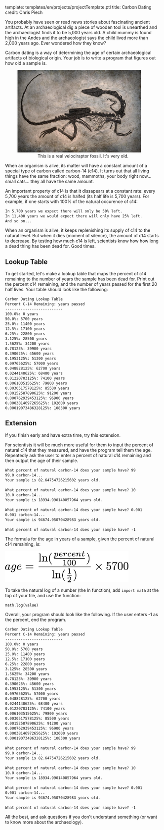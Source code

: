 template: templates/en/projects/projectTemplate.ptl
title: Carbon Dating
credit: Chris Piech

You probably have seen or read news stories about fascinating ancient artifacts. At an archaeological dig a piece of wooden tool is unearthed and the archaeologist finds it to be 5,000 years old. A child mummy is found high in the Andes and the archaeologist says the child lived more than 2,000 years ago. Ever wondered how they know?

Carbon dating is a way of determining the age of certain archaeological artifacts of biological origin. Your job is to write a program that figures out how old a sample is.

<figure>
	<img src="./carbondating.jpg" alt="A velociraptor fossil" class="center" style="width: 400px">
	<figcaption style="text-align: center">This is a real velociraptor fossil.  It's very old.</figcaption>
</figure>

When an organism is alive, its matter will have a constant amount of a special type of carbon called carbon-14 (c14). It turns out that all living things have the same fraction: wood, mammoths, your body right now... small cats... they all have the same amount.

An important property of c14 is that it dissapears at a constant rate: every 5,700 years the amount of c14 is halfed (its half life is 5,700 years). For example, if one starts with 100% of the natural occurence of c14:

```
In 5,700 years we expect there will only be 50% left. 
In 11,400 years we would expect there will only have 25% left. 
And so on...
```

When an organism is alive, it keeps replenishing its supply of c14 to the natural level. But when it dies (moment of silence), the amount of c14 starts to decrease. By testing how much c14 is left, scientists know how how long a dead thing has been dead for. Good times.

## Lookup Table
To get started, let's make a lookup table that maps the percent of c14 remaining to the number of years the sample has been dead for. Print out the percent c14 remaining, and the number of years passed for the first 20 half lives. Your table should look like the following:

```
Carbon Dating Lookup Table
Percent C-14 Remaining: years passed
--------------------------
100.0%: 0 years
50.0%: 5700 years
25.0%: 11400 years
12.5%: 17100 years
6.25%: 22800 years
3.125%: 28500 years
1.5625%: 34200 years
0.78125%: 39900 years
0.390625%: 45600 years
0.1953125%: 51300 years
0.09765625%: 57000 years
0.048828125%: 62700 years
0.0244140625%: 68400 years
0.01220703125%: 74100 years
0.006103515625%: 79800 years
0.0030517578125%: 85500 years
0.00152587890625%: 91200 years
0.000762939453125%: 96900 years
0.0003814697265625%: 102600 years
0.00019073486328125%: 108300 years
```

## Extension
If you finish early and have extra time, try this extension.

For scientists it will be much more useful for them to input the percent of natural c14 that they measured, and have the program tell them the age. Repeatedly ask the user to enter a percent of natural c14 remaining and then output the age of their sample.

```
What percent of natural carbon-14 does your sample have? 99
99.0 carbon-14...
Your sample is 82.64754726215602 years old.

What percent of natural carbon-14 does your sample have? 10
10.0 carbon-14...
Your sample is 18934.990140857964 years old.

What percent of natural carbon-14 does your sample have? 0.001
0.001 carbon-14...
Your sample is 94674.95070428983 years old.

What percent of natural carbon-14 does your sample have? -1
```

The formula for the age in years of a sample, given the percent of natural c14 remaining, is:

<img src="./formula.png" alt="age is natural log of (percent / 100) divided by the natural log of 0.5, all multiplied by 5700" class="center" style="width: 400px" />

To take the natural log of a number (the ln function), add `import math` at the top of your file, and use the function:

```
math.log(value)
```

Overall, your program should look like the following.  If the user enters -1 as the percent, end the program.

```
Carbon Dating Lookup Table
Percent C-14 Remaining: years passed
--------------------------
100.0%: 0 years
50.0%: 5700 years
25.0%: 11400 years
12.5%: 17100 years
6.25%: 22800 years
3.125%: 28500 years
1.5625%: 34200 years
0.78125%: 39900 years
0.390625%: 45600 years
0.1953125%: 51300 years
0.09765625%: 57000 years
0.048828125%: 62700 years
0.0244140625%: 68400 years
0.01220703125%: 74100 years
0.006103515625%: 79800 years
0.0030517578125%: 85500 years
0.00152587890625%: 91200 years
0.000762939453125%: 96900 years
0.0003814697265625%: 102600 years
0.00019073486328125%: 108300 years

What percent of natural carbon-14 does your sample have? 99
99.0 carbon-14...
Your sample is 82.64754726215602 years old.

What percent of natural carbon-14 does your sample have? 10
10.0 carbon-14...
Your sample is 18934.990140857964 years old.

What percent of natural carbon-14 does your sample have? 0.001
0.001 carbon-14...
Your sample is 94674.95070428983 years old.

What percent of natural carbon-14 does your sample have? -1
```


All the best, and ask questions if you don't understand something (or want to know more about the archaeology).
